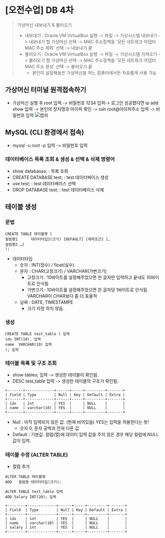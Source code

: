 # [오전수업] DB 4차

> 가상머신 내보내기 & 불러오기
> - 내보내기 : Oracle VM VirtualBox 실행 -> 파일 -> 가상시스템 내보내기 -> 내보내기 할 가상머신 선택 -> MAC 주소정책을 '모든 네트워크 어댑터 MAC 주소 제외' 선택 -> 내보내기 끝
> - 불러오기 : Oracle VM VirtualBox 실행 -> 파일 -> 가상시스템 가져오기 -> 불러오기 할 가상머신 선택 -> MAC 주소정책을 '모든 네트워크 어댑터 MAC 주소 생성' 선택 -> 불러오기 끝
>   - 본인이 설정해놓은 가상머신을 어느 컴퓨터에서든 자유롭게 사용 가능


## 가상머신 터미널 원격접속하기
- 가상머신 실행 후 root 입력 -> 비밀번호 1234 입력-> 로그인 성공했다면 ip add show 입력 -> 본인의 장치명과 아이피 확인 -> ssh root@아이피주소 입력 -> 비밀번호 입력
![캡처](https://user-images.githubusercontent.com/95197594/152708890-ee36e657-6bf3-479f-bf06-999056c93b54.PNG)

## MySQL (CLI 환경에서 접속)
- mysql -u root -p 입력 -> 비밀번호 입력

### 데이터베이스 목록 조회 & 생성 & 선택 & 삭제 명령어
- show databases; : 목록 조회
- CREATE DATABASE test; : test 데이터베이스 생성
- use test; : test 데이터베이스 선택
- DROP DATABASE test; : test 데이터베이스 삭제

## 테이블 생성
### 문법
```
CREATE TABLE 테이블명 (
컬럼명1      데이터타입1(크기) [DEFAULT] [제약조건] [,
컬럼명2 …]
);
```
- 데이터타입
  - 숫자 : INT(정수) / float(실수) 
  - 문자 : CHAR(고정크기) / VARCHAR(가변크기)
    - 고정크기 : 10바이트를 설정해주었으면 한 글자만 입력하고 끝내도 10바이트로 인식됨
    - 가변크기 : 10바이트를 설정해주었으면 한 글자당 1바이트로 인식됨. VARCHAR이 CHAR보다 좀 더 효율적 
  - 날짜 : DATE, TIMESTAMPE 
    - 크기 지정 하지 않음. 

### 생성
```
CREATE TABLE test_table ( 입력
idx INT(10), 입력
name  VARCHAR(10) 입력
); 입력
```
### 테이블 목록 및 구조 조회
- show tables; 입력 -> 생성한 테이블이 확인됨.
- DESC test_table 입력 -> 생성한 테이블의 구조가 확인됨.
```
+-------+-------------+------+-----+---------+-------+
| Field | Type        | Null | Key | Default | Extra |
+-------+-------------+------+-----+---------+-------+
| idx   | int         | YES  |     | NULL    |       |
| name  | varchar(10) | YES  |     | NULL    |       |
+-------+-------------+------+-----+---------+-------+
```
- Null : 아직 입력되지 않은 값. (현재 비어있음) YES는 입력을 허용한다는 뜻!
  - 숫자 0, 문자 공백과 전혀 다른 값
- Default : 기본값. 컬럼(열)에 데이터 입력 값을 주지 않은 경우 해당 컬럼에 NULL값이 입력.

### 테이블 수정 (ALTER TABLE)
- 컬럼 추가
```
ALTER TABLE 테이블명
ADD   컬럼명 데이터타입(크기);
```
```
ALTER TABLE text_table 입력
ADD Salary INT(20); 입력
```
```
+--------+-------------+------+-----+---------+-------+
| Field  | Type        | Null | Key | Default | Extra |
+--------+-------------+------+-----+---------+-------+
| idx    | int         | YES  |     | NULL    |       |
| name   | varchar(10) | YES  |     | NULL    |       |
| salary | int         | YES  |     | NULL    |       |
+--------+-------------+------+-----+---------+-------+
```

   
